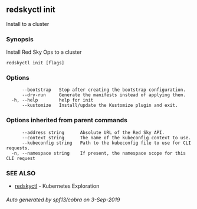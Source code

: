 ## redskyctl init

Install to a cluster

### Synopsis

Install Red Sky Ops to a cluster

```
redskyctl init [flags]
```

### Options

```
      --bootstrap   Stop after creating the bootstrap configuration.
      --dry-run     Generate the manifests instead of applying them.
  -h, --help        help for init
      --kustomize   Install/update the Kustomize plugin and exit.
```

### Options inherited from parent commands

```
      --address string      Absolute URL of the Red Sky API.
      --context string      The name of the kubeconfig context to use.
      --kubeconfig string   Path to the kubeconfig file to use for CLI requests.
  -n, --namespace string    If present, the namespace scope for this CLI request
```

### SEE ALSO

* [redskyctl](redskyctl.md)	 - Kubernetes Exploration

###### Auto generated by spf13/cobra on 3-Sep-2019
